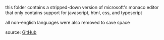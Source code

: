 this folder contains a stripped-down version of microsoft's monaco editor that only contains support for javascript, html, css, and typescript

all non-english languages were also removed to save space

source: [GitHub](https://github.com/microsoft/monaco-editor/tree/f6187471cac67802a414c5e0c9f81290b82371f2)